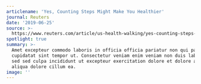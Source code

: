 ```yaml
---
articlename: 'Yes, Counting Steps Might Make You Healthier'
journal: Reuters
date: '2019-06-25'
source: >-
  https://www.reuters.com/article/us-health-walking/yes-counting-steps-might-make-you-healthier-idUSKCN1TQ2P0
spotlight: true
summary: >-
  Amet excepteur commodo laboris in officia officia pariatur non qui pariatur
  cupidatat sint tempor ut. Consectetur veniam enim veniam non duis labore id
  sed sed culpa incididunt ut excepteur exercitation dolore et dolore ad esse
  aliqua dolore cillum ea.
image: ''
---
```


